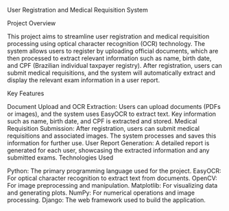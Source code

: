 User Registration and Medical Requisition System

Project Overview

This project aims to streamline user registration and medical requisition processing using optical character recognition (OCR) technology. The system allows users to register by uploading official documents, which are then processed to extract relevant information such as name, birth date, and CPF (Brazilian individual taxpayer registry). After registration, users can submit medical requisitions, and the system will automatically extract and display the relevant exam information in a user report.

Key Features

Document Upload and OCR Extraction: Users can upload documents (PDFs or images), and the system uses EasyOCR to extract text. Key information such as name, birth date, and CPF is extracted and stored.
Medical Requisition Submission: After registration, users can submit medical requisitions and associated images. The system processes and saves this information for further use.
User Report Generation: A detailed report is generated for each user, showcasing the extracted information and any submitted exams.
Technologies Used

Python: The primary programming language used for the project.
EasyOCR: For optical character recognition to extract text from documents.
OpenCV: For image preprocessing and manipulation.
Matplotlib: For visualizing data and generating plots.
NumPy: For numerical operations and image processing.
Django: The web framework used to build the application.
